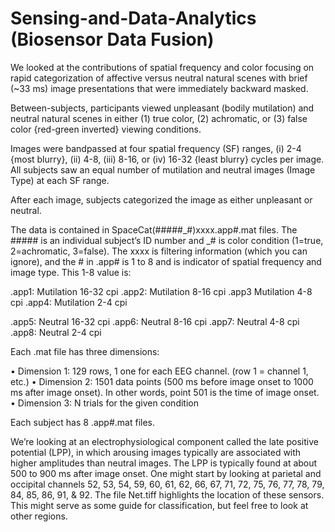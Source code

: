 # Sensing-and-Data-Analytics (Biosensor Data Fusion)
We looked at the contributions of spatial frequency and color focusing on rapid categorization of affective versus neutral natural scenes with brief (~33 ms) image presentations that were immediately backward masked. 

Between-subjects, participants viewed unpleasant (bodily mutilation) and neutral natural scenes in either (1) true color, (2) achromatic, or (3) false color {red-green inverted} viewing conditions.

Images were bandpassed at four spatial frequency (SF) ranges, (i) 2-4 {most blurry}, (ii) 4-8, (iii) 8-16, or (iv) 16-32 {least blurry} cycles per image. All subjects saw an equal number of mutilation and neutral images (Image Type) at each SF range.

After each image, subjects categorized the image as either unpleasant or neutral.

The data is contained in SpaceCat(#####_#)xxxx.app#.mat files. The ##### is an individual subject’s ID number and _# is color condition (1=true, 2=achromatic, 3=false). The xxxx is filtering information (which you can ignore), and the # in .app# is 1 to 8 and is indicator of spatial frequency and image type. This 1-8 value is:

.app1: Mutilation 16-32 cpi
.app2: Mutilation 8-16 cpi
.app3 Mutilation 4-8 cpi
.app4: Mutilation 2-4 cpi

.app5: Neutral 16-32 cpi
.app6: Neutral 8-16 cpi
.app7: Neutral 4-8 cpi
.app8: Neutral 2-4 cpi

Each .mat file has three dimensions:

•	Dimension 1: 129 rows, 1 one for each EEG channel. (row 1 = channel 1, etc.)
•	Dimension 2: 1501 data points (500 ms before image onset to 1000 ms after image onset). In other words, point 501 is the time of image onset.
•	Dimension 3: N trials for the given condition

Each subject has 8 .app#.mat files. 

We’re looking at an electrophysiological component called the late positive potential (LPP), in which arousing images typically are associated with higher amplitudes than neutral images. The LPP is typically found at about 500 to 900 ms after image onset. One might start by looking at parietal and occipital channels 52, 53, 54, 59, 60, 61, 62, 66, 67, 71, 72, 75, 76, 77, 78, 79, 84, 85, 86, 91, & 92. The file Net.tiff highlights the location of these sensors. This might serve as some guide for classification, but feel free to look at other regions.


